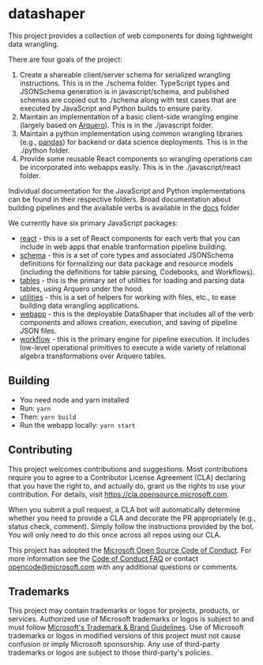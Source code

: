 # datashaper

This project provides a collection of web components for doing lightweight data wrangling.

There are four goals of the project:

1.  Create a shareable client/server schema for serialized wrangling instructions. This is in the ./schema folder. TypeScript types and JSONSchema generation is in javascript/schema, and published schemas are copied out to ./schema along with test cases that are executed by JavaScript and Python builds to ensure parity.
2.  Maintain an implementation of a basic client-side wrangling engine (largely based on [Arquero](https://github.com/uwdata/arquero)). This is in the ./javascript folder.
3.  Maintain a python implementation using common wrangling libraries (e.g., [pandas](https://pandas.pydata.org/)) for backend or data science deployments. This is in the ./python folder.
4.  Provide some reusable React components so wrangling operations can be incorporated into webapps easily. This is in the ./javascript/react folder.

Individual documentation for the JavaScript and Python implementations can be found in their respective folders. Broad documentation about building pipelines and the available verbs is available in the [docs](docs) folder

We currently have six primary JavaScript packages:

- [react](javascript/react/docs/markdown/index.md) - this is a set of React components for each verb that you can include in web apps that enable tranformation pipeline building.
- [schema](javascript/schema/docs/markdown/index.md) - this is a set of core types and associated JSONSchema definitions for formalizing our data package and resource models (including the definitions for table parsing, Codebooks, and Workflows).
- [tables](javascript/tables/docs/markdown/index.md) - this is the primary set of utilities for loading and parsing data tables, using Arquero under the hood.
- [utilities](javascript/utilities/docs/markdown/index.md) - this is a set of helpers for working with files, etc., to ease building data wrangling applications.
- [webapp](javascript/webapp) - this is the deployable DataShaper that includes all of the verb components and allows creation, execution, and saving of pipeline JSON files.
- [workflow](javascript/workflow/docs/markdown/index.md) - this is the primary engine for pipeline execution. It includes low-level operational primitives to execute a wide variety of relational algebra transformations over Arquero tables.

## Building

- You need node and yarn installed
- Run: `yarn`
- Then: `yarn build`
- Run the webapp locally: `yarn start`

## Contributing

This project welcomes contributions and suggestions. Most contributions require you to agree to a
Contributor License Agreement (CLA) declaring that you have the right to, and actually do, grant us
the rights to use your contribution. For details, visit https://cla.opensource.microsoft.com.

When you submit a pull request, a CLA bot will automatically determine whether you need to provide
a CLA and decorate the PR appropriately (e.g., status check, comment). Simply follow the instructions
provided by the bot. You will only need to do this once across all repos using our CLA.

This project has adopted the [Microsoft Open Source Code of Conduct](https://opensource.microsoft.com/codeofconduct/).
For more information see the [Code of Conduct FAQ](https://opensource.microsoft.com/codeofconduct/faq/) or
contact [opencode@microsoft.com](mailto:opencode@microsoft.com) with any additional questions or comments.

## Trademarks

This project may contain trademarks or logos for projects, products, or services. Authorized use of Microsoft
trademarks or logos is subject to and must follow
[Microsoft's Trademark & Brand Guidelines](https://www.microsoft.com/en-us/legal/intellectualproperty/trademarks/usage/general).
Use of Microsoft trademarks or logos in modified versions of this project must not cause confusion or imply Microsoft sponsorship.
Any use of third-party trademarks or logos are subject to those third-party's policies.

